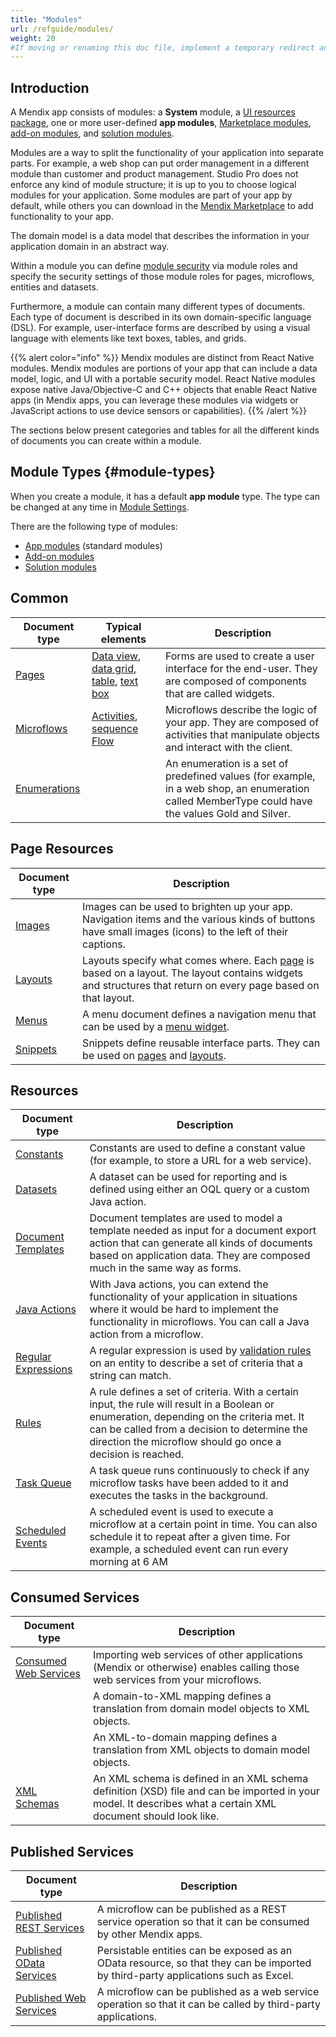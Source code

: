 ```yaml
---
title: "Modules"
url: /refguide/modules/
weight: 20
#If moving or renaming this doc file, implement a temporary redirect and let the respective team know they should update the URL in the product. See Mapping to Products for more details.
---
```


## Introduction

A Mendix app consists of modules: a **System** module, a [UI resources package](/refguide/ui-resources-package/), one or more user-defined **app modules**, [Marketplace modules](/appstore/modules/), [add-on modules](/refguide/configure-add-on-and-solution-modules/), and [solution modules](/refguide/configure-add-on-and-solution-modules/). 

Modules are a way to split the functionality of your application into separate parts. For example, a web shop can put order management in a different module than customer and product management. Studio Pro does not enforce any kind of module structure; it is up to you to choose logical modules for your application. Some modules are part of your app by default, while others you can download in the [Mendix Marketplace](https://marketplace.mendix.com/) to add functionality to your app.

The domain model is a data model that describes the information in your application domain in an abstract way.

Within a module you can define [module security](/refguide/module-security/) via module roles and specify the security settings of those module roles for pages, microflows, entities and datasets.

Furthermore, a module can contain many different types of documents. Each type of document is described in its own domain-specific language (DSL). For example, user-interface forms are described by using a visual language with elements like text boxes, tables, and grids.

{{% alert color="info" %}}
Mendix modules are distinct from React Native modules. Mendix modules are portions of your app that can include a data model, logic, and UI with a portable security model. React Native modules expose native Java/Objective-C and C++ objects that enable React Native apps (in Mendix apps, you can leverage these modules via widgets or JavaScript actions to use device sensors or capabilities).
{{% /alert %}}

The sections below present categories and tables for all the different kinds of documents you can create within a module.

## Module Types {#module-types}

When you create a module, it has a default **app module** type. The type can be changed at any time in [Module Settings](/refguide/module-settings/). 

There are the following type of modules:

* [App modules](/refguide/module-settings/#app-module) (standard modules)
* [Add-on modules](/refguide/module-settings/#add-on-module) 
* [Solution modules](/refguide/module-settings/#solution-module)

## Common

| Document type | Typical elements | Description |
| --- | --- | --- |
| [Pages](/refguide/pages/) | [Data view](/refguide/data-view/), [data grid](/refguide/data-grid/), [table](/refguide/table/), [text box](/refguide/text-box/) | Forms are used to create a user interface for the end-user. They are composed of components that are called widgets. |
| [Microflows](/refguide/microflows/) | [Activities](/refguide/activities/), [sequence Flow](/refguide/sequence-flow/) | Microflows describe the logic of your app. They are composed of activities that manipulate objects and interact with the client. |
| [Enumerations](/refguide/enumerations/) |   | An enumeration is a set of predefined values (for example, in a web shop, an enumeration called MemberType could have the values Gold and Silver. |

## Page Resources

| Document type | Description |
| --- | --- |
| [Images](/refguide/images/) | Images can be used to brighten up your app. Navigation items and the various kinds of buttons have small images (icons) to the left of their captions. |
| [Layouts](/refguide/layout/) | Layouts specify what comes where. Each [page](/refguide/page/) is based on a layout. The layout contains widgets and structures that return on every page based on that layout.  |
| [Menus](/refguide/menu/) | A menu document defines a navigation menu that can be used by a [menu widget](/refguide/menu-widgets/). |
| [Snippets](/refguide/snippet/) | Snippets define reusable interface parts. They can be used on [pages](/refguide/page/) and [layouts](/refguide/layout/). |

## Resources

| Document type | Description |
| --- | --- |
| [Constants](/refguide/constants/) | Constants are used to define a constant value (for example, to store a URL for a web service). |
| [Datasets](/refguide/data-sets/) | A dataset can be used for reporting and is defined using either an OQL query or a custom Java action. |
| [Document Templates](/refguide/document-templates/) | Document templates are used to model a template needed as input for a document export action that can generate all kinds of documents based on application data. They are composed much in the same way as forms. |
| [Java Actions](/refguide/java-actions/) | With Java actions, you can extend the functionality of your application in situations where it would be hard to implement the functionality in microflows. You can call a Java action from a microflow. |
| [Regular Expressions](/refguide/regular-expressions/) | A regular expression is used by [validation rules](/refguide/validation-rules/) on an entity to describe a set of criteria that a string can match. |
| [Rules](/refguide/rules/) | A rule defines a set of criteria. With a certain input, the rule will result in a Boolean or enumeration, depending on the criteria met. It can be called from a decision to determine the direction the microflow should go once a decision is reached. |
| [Task Queue](/refguide/task-queue/) | A task queue runs continuously to check if any microflow tasks have been added to it and executes the tasks in the background. |
| [Scheduled Events](/refguide/scheduled-events/) | A scheduled event is used to execute a microflow at a certain point in time. You can also schedule it to repeat after a given time. For example, a scheduled event can run every morning at 6 AM |

## Consumed Services

| Document type | Description |
| --- | --- |
| [Consumed Web Services](/refguide/consumed-web-services/) | Importing web services of other applications (Mendix or otherwise) enables calling those web services from your microflows. |
|  | A domain-to-XML mapping defines a translation from domain model objects to XML objects. |
|  | An XML-to-domain mapping defines a translation from XML objects to domain model objects. |
| [XML Schemas](/refguide/xml-schemas/) | An XML schema is defined in an XML schema definition (XSD) file and can be imported in your model. It describes what a certain XML document should look like. |

## Published Services

| Document type | Description |
| --- | --- |
| [Published REST Services](/refguide/published-rest-services/) | A microflow can be published as a REST service operation so that it can be consumed by other Mendix apps. |
| [Published OData Services](/refguide/published-odata-services/) | Persistable entities can be exposed as an OData resource, so that they can be imported by third-party applications such as Excel. |
| [Published Web Services](/refguide/published-web-services/) | A microflow can be published as a web service operation so that it can be called by third-party applications. |
